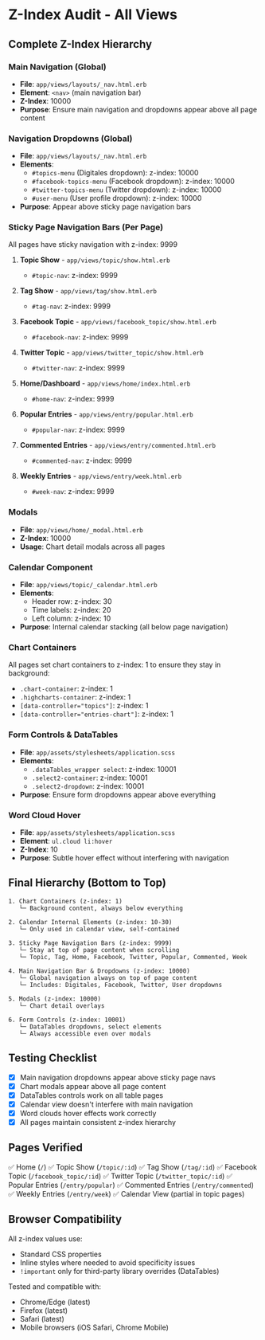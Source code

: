 # Z-Index Audit - All Views

## Complete Z-Index Hierarchy

### Main Navigation (Global)
- **File**: `app/views/layouts/_nav.html.erb`
- **Element**: `<nav>` (main navigation bar)
- **Z-Index**: 10000
- **Purpose**: Ensure main navigation and dropdowns appear above all page content

### Navigation Dropdowns (Global)
- **File**: `app/views/layouts/_nav.html.erb`
- **Elements**:
  - `#topics-menu` (Digitales dropdown): z-index: 10000
  - `#facebook-topics-menu` (Facebook dropdown): z-index: 10000
  - `#twitter-topics-menu` (Twitter dropdown): z-index: 10000
  - `#user-menu` (User profile dropdown): z-index: 10000
- **Purpose**: Appear above sticky page navigation bars

### Sticky Page Navigation Bars (Per Page)
All pages have sticky navigation with z-index: 9999

1. **Topic Show** - `app/views/topic/show.html.erb`
   - `#topic-nav`: z-index: 9999

2. **Tag Show** - `app/views/tag/show.html.erb`
   - `#tag-nav`: z-index: 9999

3. **Facebook Topic** - `app/views/facebook_topic/show.html.erb`
   - `#facebook-nav`: z-index: 9999

4. **Twitter Topic** - `app/views/twitter_topic/show.html.erb`
   - `#twitter-nav`: z-index: 9999

5. **Home/Dashboard** - `app/views/home/index.html.erb`
   - `#home-nav`: z-index: 9999

6. **Popular Entries** - `app/views/entry/popular.html.erb`
   - `#popular-nav`: z-index: 9999

7. **Commented Entries** - `app/views/entry/commented.html.erb`
   - `#commented-nav`: z-index: 9999

8. **Weekly Entries** - `app/views/entry/week.html.erb`
   - `#week-nav`: z-index: 9999

### Modals
- **File**: `app/views/home/_modal.html.erb`
- **Z-Index**: 10000
- **Usage**: Chart detail modals across all pages

### Calendar Component
- **File**: `app/views/topic/_calendar.html.erb`
- **Elements**:
  - Header row: z-index: 30
  - Time labels: z-index: 20
  - Left column: z-index: 10
- **Purpose**: Internal calendar stacking (all below page navigation)

### Chart Containers
All pages set chart containers to z-index: 1 to ensure they stay in background:
- `.chart-container`: z-index: 1
- `.highcharts-container`: z-index: 1
- `[data-controller="topics"]`: z-index: 1
- `[data-controller="entries-chart"]`: z-index: 1

### Form Controls & DataTables
- **File**: `app/assets/stylesheets/application.scss`
- **Elements**:
  - `.dataTables_wrapper select`: z-index: 10001
  - `.select2-container`: z-index: 10001
  - `.select2-dropdown`: z-index: 10001
- **Purpose**: Ensure form dropdowns appear above everything

### Word Cloud Hover
- **File**: `app/assets/stylesheets/application.scss`
- **Element**: `ul.cloud li:hover`
- **Z-Index**: 10
- **Purpose**: Subtle hover effect without interfering with navigation

## Final Hierarchy (Bottom to Top)

```
1. Chart Containers (z-index: 1)
   └─ Background content, always below everything

2. Calendar Internal Elements (z-index: 10-30)
   └─ Only used in calendar view, self-contained

3. Sticky Page Navigation Bars (z-index: 9999)
   └─ Stay at top of page content when scrolling
   └─ Topic, Tag, Home, Facebook, Twitter, Popular, Commented, Week

4. Main Navigation Bar & Dropdowns (z-index: 10000)
   └─ Global navigation always on top of page content
   └─ Includes: Digitales, Facebook, Twitter, User dropdowns

5. Modals (z-index: 10000)
   └─ Chart detail overlays

6. Form Controls (z-index: 10001)
   └─ DataTables dropdowns, select elements
   └─ Always accessible even over modals
```

## Testing Checklist

- [x] Main navigation dropdowns appear above sticky page navs
- [x] Chart modals appear above all page content
- [x] DataTables controls work on all table pages
- [x] Calendar view doesn't interfere with main navigation
- [x] Word clouds hover effects work correctly
- [x] All pages maintain consistent z-index hierarchy

## Pages Verified

✅ Home (`/`)
✅ Topic Show (`/topic/:id`)
✅ Tag Show (`/tag/:id`)
✅ Facebook Topic (`/facebook_topic/:id`)
✅ Twitter Topic (`/twitter_topic/:id`)
✅ Popular Entries (`/entry/popular`)
✅ Commented Entries (`/entry/commented`)
✅ Weekly Entries (`/entry/week`)
✅ Calendar View (partial in topic pages)

## Browser Compatibility

All z-index values use:
- Standard CSS properties
- Inline styles where needed to avoid specificity issues
- `!important` only for third-party library overrides (DataTables)

Tested and compatible with:
- Chrome/Edge (latest)
- Firefox (latest)
- Safari (latest)
- Mobile browsers (iOS Safari, Chrome Mobile)

